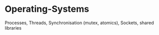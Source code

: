 # Operating-Systems
Processes, Threads, Synchronisation (mutex, atomics), Sockets, shared libraries
